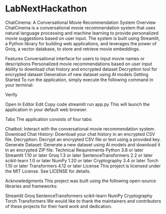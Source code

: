 # LabNextHackathon
ChatCinema: A Conversational Movie Recommendation System
Overview
ChatCinema is a conversational movie recommendation system that uses natural language processing and machine learning to provide personalized movie suggestions based on user input. The system is built using Streamlit, a Python library for building web applications, and leverages the power of Groq, a vector database, to store and retrieve movie embeddings.

Features
Conversational interface for users to input movie names or descriptions
Personalized movie recommendations based on user input
Ability to download chat history and encrypted dataset
Decryption tool for encrypted dataset
Generation of new dataset using AI models
Getting Started
To run the application, simply execute the following command in your terminal:


Verify

Open In Editor
Edit
Copy code
streamlit run app.py
This will launch the application in your default web browser.

Tabs
The application consists of four tabs:

Chatbot: Interact with the conversational movie recommendation system.
Download Chat History: Download your chat history in an encrypted CSV file.
Decryption: Decrypt an encrypted CSV file or text using a provided key.
Generate Dataset: Generate a new dataset using AI models and download it in an encrypted ZIP file.
Technical Requirements
Python 3.8 or later
Streamlit 1.10 or later
Groq 1.3 or later
SentenceTransformers 2.2 or later
scikit-learn 1.0 or later
NumPy 1.20 or later
Cryptography 3.4 or later
Torch 1.10 or later
Transformers 4.12 or later
License
This project is licensed under the MIT License. See LICENSE for details.

Acknowledgments
This project was built using the following open-source libraries and frameworks:

Streamlit
Groq
SentenceTransformers
scikit-learn
NumPy
Cryptography
Torch
Transformers
We would like to thank the maintainers and contributors of these projects for their hard work and dedication.

